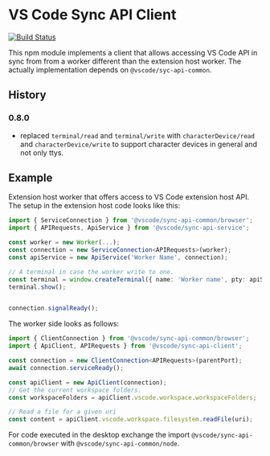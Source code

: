 # VS Code Sync API Client

[![Build Status](https://dev.azure.com/vscode/vscode-wasm/_apis/build/status/microsoft.vscode-wasm?branchName=main)](https://dev.azure.com/vscode/vscode-wasm/_build/latest?definitionId=47&branchName=main)

This npm module implements a client that allows accessing VS Code API in sync from from a worker different than the extension host worker. The actually implementation
depends on `@vscode/syc-api-common`.

## History

### 0.8.0

- replaced `terminal/read` and `terminal/write` with `characterDevice/read` and `characterDevice/write` to support character devices in general and not only ttys.

## Example

Extension host worker that offers access to VS Code extension host API. The setup in the extension host code looks like this:

```ts
import { ServiceConnection } from '@vscode/sync-api-common/browser';
import { APIRequests, ApiService } from '@vscode/sync-api-service';

const worker = new Worker(...);
const connection = new ServiceConnection<APIRequests>(worker);
const apiService = new ApiService('Worker Name', connection);

// A terminal in case the worker write to one.
const terminal = window.createTerminal({ name: 'Worker name', pty: apiService.getPty() });
terminal.show();


connection.signalReady();
```

The worker side looks as follows:

```ts
import { ClientConnection } from '@vscode/sync-api-common/browser';
import { ApiClient, APIRequests } from '@vscode/sync-api-client';

const connection = new ClientConnection<APIRequests>(parentPort);
await connection.serviceReady();

const apiClient = new ApiClient(connection);
// Get the current workspace folders.
const workspaceFolders = apiClient.vscode.workspace.workspaceFolders;

// Read a file for a given uri
const content = apiClient.vscode.workspace.filesystem.readFile(uri);
```

For code executed in the desktop exchange the import `@vscode/sync-api-common/browser` with `@vscode/sync-api-common/node`.